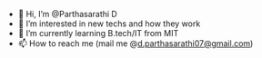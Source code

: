 - 👋 Hi, I’m @Parthasarathi D
- 👀 I’m interested in new techs and how they work
- 🌱 I’m currently learning B.tech/IT from MIT
- 📫 How to reach me (mail me @d.parthasarathi07@gmail.com)

<!---
Parthasarathi-D/Parthasarathi-D is a ✨ special ✨ repository because its `README.md` (this file) appears on your GitHub profile.
You can click the Preview link to take a look at your changes.
--->
